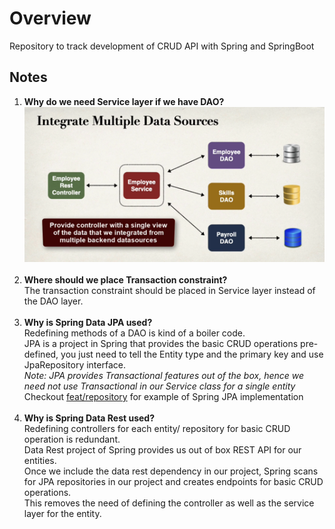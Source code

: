 <h1>Overview</h1>

Repository to track development of CRUD API with Spring and SpringBoot

<h2>Notes</h2>

1. <strong>Why do we need Service layer if we have DAO?</strong> <br>
![Dao And Service](./img/daoAndService.PNG?raw=true "DaoAndService") <br><br>
2. <strong>Where should we place Transaction constraint?</strong> <br>
    The transaction constraint should be placed in Service layer instead of the DAO layer. <br><br>
3. <strong>Why is Spring Data JPA used?</strong> <br>
    Redefining methods of a DAO is kind of a boiler code. <br>
    JPA is a project in Spring that provides the basic CRUD operations pre-defined, 
    you just need to tell the Entity type and the primary key and use JpaRepository interface. <br>
    <em>Note: JPA provides Transactional features out of the box, 
        hence we need not use Transactional in our Service class for a single entity</em> <br>
    Checkout [feat/repository](https://github.com/faizansaghir/crudProjectInSpringBoot/tree/feat/repository) for example of Spring JPA implementation <br><br>
4. <strong>Why is Spring Data Rest used? </strong> <br>
    Redefining controllers for each entity/ repository for basic CRUD operation is redundant. <br>
    Data Rest project of Spring provides us out of box REST API for our entities. <br>
    Once we include the data rest dependency in our project, 
    Spring scans for JPA repositories in our project and creates endpoints for basic CRUD operations. <br>
    This removes the need of defining the controller as well as the service layer for the entity. <br>
